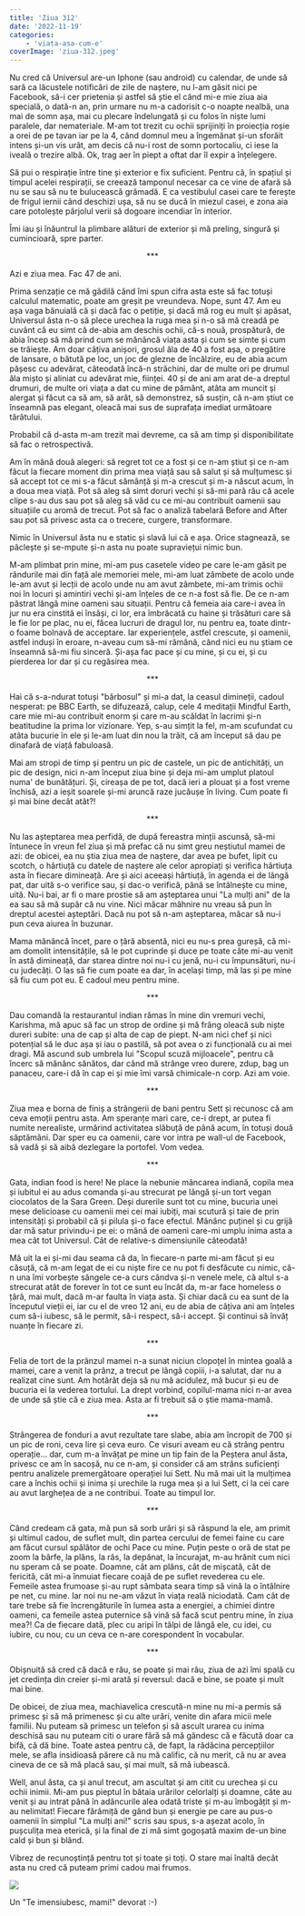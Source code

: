 ```yaml
---
title: 'Ziua 312'
date: '2022-11-19'
categories:
    - 'viata-asa-cum-e'
coverImage: 'ziua-312.jpeg'
---
```


Nu cred că Universul are-un Iphone (sau android) cu calendar, de unde să sară ca lăcustele notificări de zile de naștere, nu l-am găsit nici pe Facebook, să-i cer prietenia și astfel să știe el când mi-e mie ziua aia specială, o dată-n an, prin urmare nu m-a cadorisit c-o noapte nealbă, una mai de somn așa, mai cu plecare îndelungată și cu folos în niște lumi paralele, dar nemateriale. M-am tot trezit cu ochii sprijiniți în proiecția roșie a orei de pe tavan iar pe la 4, când domnul meu a îngemănat și-un sforăit intens și-un vis urât, am decis că nu-i rost de somn portocaliu, ci iese la iveală o trezire albă. Ok, trag aer în piept a oftat dar îl expir a înțelegere.

Să pui o respirație între tine și exterior e fix suficient. Pentru că, în spațiul și timpul acelei respirații, se creează tamponul necesar ca ce vine de afară să nu se sau să nu te bulucească grămadă. E ca vestibulul casei care te ferește de frigul iernii când deschizi ușa, să nu se ducă în miezul casei, e zona aia care potolește pârjolul verii să dogoare incendiar în interior.

Îmi iau și înăuntrul la plimbare alături de exterior și mă preling, singură și cumincioară, spre parter.

<p style="text-align: center;">***</p>

Azi e ziua mea. Fac 47 de ani.

Prima senzație ce mă gâdilă când îmi spun cifra asta este să fac totuși calculul matematic, poate am greșit pe vreundeva. Nope, sunt 47. Am eu așa vaga bănuială că și dacă fac o petiție, și dacă mă rog eu mult și apăsat, Universul ăsta n-o să plece urechea la ruga mea și n-o să mă creadă pe cuvânt că eu simt că de-abia am deschis ochii, că-s nouă, prospătură, de abia încep să mă prind cum se mănâncă viața asta și cum se simte și cum se trăiește. Am doar câțiva anișori, grosul ăla de 40 a fost așa, o pregătire de lansare, o bătută pe loc, un joc de glezne de încălzire, eu de abia acum pășesc cu adevărat, câteodată încă-n străchini, dar de multe ori pe drumul ăla mișto și aliniat cu adevărat mie, ființei. 40 și de ani am arat de-a dreptul drumuri, de multe ori viața a dat cu mine de pământ, atâta am muncit și alergat și făcut ca să am, să arăt, să demonstrez, să susțin, că n-am știut ce înseamnă pas elegant, oleacă mai sus de suprafața imediat următoare târâtului.

Probabil că d-asta m-am trezit mai devreme, ca să am timp și disponibilitate să fac o retrospectivă.

Am în mână două alegeri: să regret tot ce a fost și ce n-am știut și ce n-am făcut la fiecare moment din prima mea viață sau să salut și să mulțumesc și să accept tot ce mi s-a făcut sămânță și m-a crescut și m-a născut acum, în a doua mea viață. Pot să aleg să simt doruri vechi și să-mi pară rău că acele clipe s-au dus sau pot să aleg să văd cu ce mi-au contribuit oamenii sau situațiile cu aromă de trecut. Pot să fac o analiză tabelară Before and After sau pot să privesc asta ca o trecere, curgere, transformare.

Nimic în Universul ăsta nu e static și slavă lui că e așa. Orice stagnează, se pâclește și se-mpute și-n asta nu poate supraviețui nimic bun.

M-am plimbat prin mine, mi-am pus casetele video pe care le-am găsit pe rândurile mai din față ale memoriei mele, mi-am luat zâmbete de acolo unde le-am avut și lecții de acolo unde nu am avut zâmbete, mi-am trimis ochii noi în locuri și amintiri vechi și-am înțeles de ce n-a fost să fie. De ce n-am păstrat lângă mine oameni sau situații. Pentru că femeia aia care-i avea în jur nu era cinstită ei însăși, ci lor, era îmbrăcată cu haine și trăsături care să le fie lor pe plac, nu ei, făcea lucruri de dragul lor, nu pentru ea, toate dintr-o foame bolnavă de acceptare. Iar experiențele, astfel crescute, și oamenii, astfel induși în eroare, n-aveau cum să-mi rămână, când nici eu nu știam ce înseamnă să-mi fiu sinceră. Și-așa fac pace și cu mine, și cu ei, și cu pierderea lor dar și cu regăsirea mea.

<p style="text-align: center;">***</p>

Hai că s-a-ndurat totuși "bărbosul" și mi-a dat, la ceasul dimineții, cadoul nesperat: pe BBC Earth, se difuzează, calup, cele 4 meditații Mindful Earth, care mie mi-au contribuit enorm și care m-au scăldat în lacrimi și-n beatitudine la prima lor vizionare. Yep, s-au simțit la fel, m-am scufundat cu atâta bucurie în ele și le-am luat din nou la trăit, că am început să dau pe dinafară de viață fabuloasă.

Mai am stropi de timp și pentru un pic de castele, un pic de antichități, un pic de design, nici n-am început ziua bine și deja mi-am umplut platoul numa' de bunătățuri. Și, cireașa de pe tot, dacă ieri a plouat și a fost vreme închisă, azi a ieșit soarele și-mi aruncă raze jucăușe în living. Cum poate fi și mai bine decât atât?!

<p style="text-align: center;">***</p>

Nu las așteptarea mea perfidă, de după fereastra minții ascunsă, să-mi întunece în vreun fel ziua și mă prefac că nu simt greu neștiutul mamei de azi: de obicei, ea nu știa ziua mea de naștere, dar avea pe bufet, lipit cu scotch, o hârtiuță cu datele de naștere ale celor apropiați și verifica hârtiuța asta în fiecare dimineață. Are și aici aceeași hârtiuță, în agenda ei de lângă pat, dar uită s-o verifice sau, și dac-o verifică, până se întâlnește cu mine, uită. Nu-i bai, ar fi o mare prostie să am așteptarea unui "La mulți ani" de la ea sau să mă supăr că nu vine. Nici măcar mâhnire nu vreau să pun în dreptul acestei așteptări. Dacă nu pot să n-am așteptarea, măcar să nu-i pun ceva aiurea în buzunar.

Mama mănâncă încet, pare o țâră absentă, nici eu nu-s prea gureșă, că mi-am domolit intensitățile, să le pot cuprinde și duce pe toate câte mi-au venit în astă dimineață, dar starea dintre noi nu-i cu jenă, nu-i cu împunsături, nu-i cu judecăți. O las să fie cum poate ea dar, în același timp, mă las și pe mine să fiu cum pot eu. E cadoul meu pentru mine.

<p style="text-align: center;">***</p>

Dau comandă la restaurantul indian rămas în mine din vremuri vechi, Karishma, mă apuc să fac un strop de ordine și mă frâng oleacă sub niște dureri subite: una de cap și alta de cap de piept. N-am nici chef și nici potențial să le duc așa și iau o pastilă, să pot avea o zi funcțională cu ai mei dragi. Mă ascund sub umbrela lui "Scopul scuză mijloacele", pentru că încerc să mănânc sănătos, dar când mă strânge vreo durere, zdup, bag un panaceu, care-i dă în cap ei și mie îmi varsă chimicale-n corp. Azi am voie.

<p style="text-align: center;">***</p>

Ziua mea e borna de finiș a strângerii de bani pentru Sett și recunosc că am ceva emoții pentru asta. Am speranțe mari care, ce-i drept, ar putea fi numite nerealiste, urmărind activitatea slăbuță de până acum, în totuși două săptămâni. Dar sper eu ca oamenii, care vor intra pe wall-ul de Facebook, să vadă și să aibă dezlegare la portofel. Vom vedea.

<p style="text-align: center;">***</p>

Gata, indian food is here! Ne place la nebunie mâncarea indiană, copila mea și iubitul ei au adus comanda și-au strecurat pe lângă și-un tort vegan ciocolatos de la Sara Green. Deși durerile sunt tot cu mine, bucuria unei mese delicioase cu oamenii mei cei mai iubiți, mai scutură și taie de prin intensități și probabil că și pilula și-o face efectul. Mănânc puținel și cu grijă dar mă satur privindu-i pe ei: o mână de oameni care-mi umplu inima asta a mea cât tot Universul. Cât de relative-s dimensiunile câteodată!

Mă uit la ei și-mi dau seama că da, în fiecare-n parte mi-am făcut și eu căsuță, că m-am legat de ei cu niște fire ce nu pot fi desfăcute cu nimic, că-n una îmi vorbește sângele ce-a curs cândva și-n venele mele, că altul s-a strecurat atât de forever în tot ce sunt eu încât da, m-ar face homeless o țâră, mai mult, dacă m-ar faulta în viața asta. Și chiar dacă cu ea sunt de la începutul vieții ei, iar cu el de vreo 12 ani, eu de abia de câțiva ani am înțeles cum să-i iubesc, să le permit, să-i respect, să-i accept. Și continui să învăț nuanțe în fiecare zi.

<p style="text-align: center;">***</p>

Felia de tort de la prânzul mamei n-a sunat niciun clopoțel în mintea goală a mamei, care a venit la prânz, a trecut pe lângă copiii, i-a salutat, dar nu a realizat cine sunt. Am hotărât deja să nu mă acidulez, mă bucur și eu de bucuria ei la vederea tortului. La drept vorbind, copilul-mama nici n-ar avea de unde să știe că e ziua mea. Asta ar fi trebuit să o știe mama-mamă.

<p style="text-align: center;">***</p>

Strângerea de fonduri a avut rezultate tare slabe, abia am încropit de 700 și un pic de roni, ceva lire și ceva euro. Ce visuri aveam eu că strâng pentru operație… dar, cum m-a învățat pe mine un tip fain de la Peștera anul ăsta, privesc ce am în sacoșă, nu ce n-am, și consider că am strâns suficienți pentru analizele premergătoare operației lui Sett. Nu mă mai uit la mulțimea care a închis ochii și inima și urechile la ruga mea și a lui Sett, ci la cei care au avut larghețea de a ne contribui. Toate au timpul lor.

<p style="text-align: center;">***</p>

Când credeam că gata, mă pun să sorb urări și să răspund la ele, am primit și ultimul cadou, de suflet mult, din partea cercului de femei faine cu care am făcut cursul spălător de ochi Pace cu mine. Puțin peste o oră de stat pe zoom la bârfe, la plâns, la râs, la depănat, la încurajat, m-au hrănit cum nici nu speram că se poate. Doamne, cât am plâns, cât de mișcată, cât de fericită, cât mi-a înmuiat fiecare coajă de pe suflet revederea cu ele. Femeile astea frumoase și-au rupt sâmbata seara timp să vină la o întâlnire pe net, cu mine. Iar noi nu ne-am văzut în viața reală niciodată. Cam cât de tare trebe să fie încrengăturile în lumea asta a energiei, a chimiei dintre oameni, ca femeile astea puternice să vină să facă scut pentru mine, în ziua mea?! Ca de fiecare dată, plec cu aripi în tălpi de lângă ele, cu idei, cu iubire, cu nou, cu un ceva ce n-are corespondent în vocabular.

<p style="text-align: center;">***</p>

Obișnuită să cred că dacă e rău, se poate și mai rău, ziua de azi îmi spală cu jet credința din creier și-mi arată și reversul: dacă e bine, se poate și mult mai bine.

De obicei, de ziua mea, machiavelica crescută-n mine nu mi-a permis să primesc și să mă primenesc și cu alte urări, venite din afara micii mele familii. Nu puteam să primesc un telefon și să ascult urarea cu inima deschisă sau nu puteam citi o urare fără să mă gândesc că e făcută doar ca bifă, că dă bine. Toate astea pentru că, de fapt, la rădăcina percepțiilor mele, se afla insidioasă părere că nu mă calific, că nu merit, că nu ar avea cineva de ce să mă placă sau, și mai mult, să mă iubească.

Well, anul ăsta, ca și anul trecut, am ascultat și am citit cu urechea și cu ochii inimii. Mi-am pus pieptul în bătaia urărilor celorlalți și doamne, câte au venit și au intrat până în adâncurile alea odată triste și m-au îmbogățit și m-au nelimitat! Fiecare fărâmiță de gând bun și energie pe care au pus-o oamenii în simplul "La mulți ani!" scris sau spus, s-a așezat acolo, în pușculița mea eterică, și la final de zi mă simt gogoșată maxim de-un bine cald și bun și blând.

Vibrez de recunoștință pentru tot și toate și toți. O stare mai înaltă decât asta nu cred că puteam primi cadou mai frumos.

![](images/312-924x1024.jpeg)

Un "Te imensiubesc, mami!" devorat :-)

